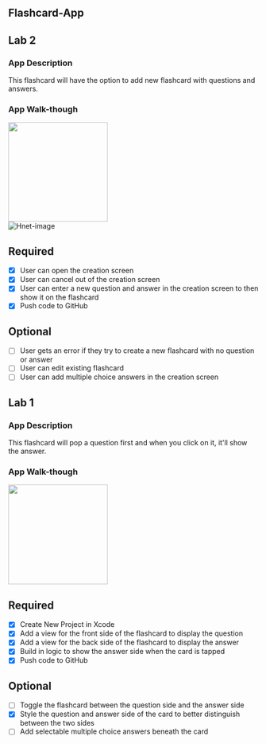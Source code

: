 ## Flashcard-App

## Lab 2

### App Description
This flashcard will have the option to add new flashcard with questions and answers.

### App Walk-though


<img src=https://user-images.githubusercontent.com/64238008/158082344-811de787-8df0-4276-8755-2ff473f7e298.gif width=200><br>
![Hnet-image](https://user-images.githubusercontent.com/64238008/158082344-811de787-8df0-4276-8755-2ff473f7e298.gif)



## Required
- [x] User can open the creation screen
- [x] User can cancel out of the creation screen
- [x] User can enter a new question and answer in the creation screen to then show it on the flashcard
- [x] Push code to GitHub
## Optional
- [ ] User gets an error if they try to create a new flashcard with no question or answer
- [ ] User can edit existing flashcard
- [ ] User can add multiple choice answers in the creation screen
## Lab 1

### App Description
This flashcard will pop a question first and when you click on it, it'll show the answer.

### App Walk-though


<img src=https://user-images.githubusercontent.com/64238008/155857396-fca7b8e0-5f7c-4180-bb84-18825668a71e.gif width="200">



## Required
- [x] Create New Project in Xcode
- [x] Add a view for the front side of the flashcard to display the question
- [x] Add a view for the back side of the flashcard to display the answer
- [x] Build in logic to show the answer side when the card is tapped
- [x] Push code to GitHub

## Optional
- [ ] Toggle the flashcard between the question side and the answer side
- [x] Style the question and answer side of the card to better distinguish between the two sides
- [ ] Add selectable multiple choice answers beneath the card
